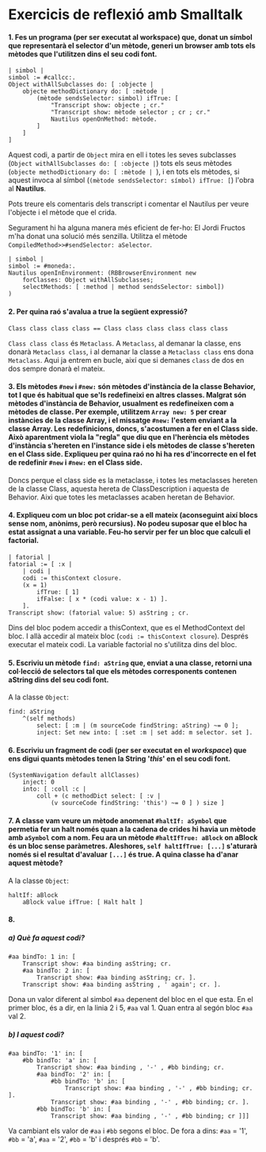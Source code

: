 # Exercicis de reflexió amb Smalltalk

#### 1. Fes un programa (per ser executat al workspace) que, donat un símbol que representarà el selector d'un mètode, generi un browser amb tots els mètodes que l'utilitzen dins el seu codi font.

```smalltalk
| simbol |
simbol := #callcc:.
Object withAllSubclasses do: [ :objecte |
    objecte methodDictionary do: [ :mètode | 
        (mètode sendsSelector: simbol) ifTrue: [
            "Transcript show: objecte ; cr."
            "Transcript show: mètode selector ; cr ; cr."
            Nautilus openOnMethod: mètode.
        ]
    ]
]
```

Aquest codi, a partir de `Object` mira en ell i totes les seves subclasses (`Object withAllSubclasses do: [ :objecte |`) tots els seus mètodes (`objecte methodDictionary do: [ :mètode | `), i en tots els mètodes, si aquest invoca al símbol (`(mètode sendsSelector: símbol) ifTrue: [`) l'obra al **Nautilus**.

Pots treure els comentaris dels transcript i comentar el Nautilus per veure l'objecte i el mètode que el crida.

Segurament hi ha alguna manera més eficient de fer-ho: El Jordi Fructos m'ha donat una solució més senzilla. Utilitza el mètode `CompiledMethod>>#sendSelector: aSelector`.

```smalltalk
| simbol |
simbol := #moneda:.
Nautilus openInEnvironment: (RBBrowserEnvironment new
	forClasses: Object withAllSubclasses;
	selectMethods: [ :method | method sendsSelector: simbol])
)
```

#### 2. Per quina raó s'avalua a true la següent expressió?

`Class class class class == Class class class class class class`

`Class class class` és `Metaclass`. A `Metaclass`, al demanar la classe, ens donarà `Metaclass class`, i al demanar la classe a `Metaclass class` ens dona `Metaclass`. Aqui ja entrem en bucle, així que si demanes `class` de dos en dos sempre donarà el mateix.

#### 3. Els mètodes `#new` i `#new:` són mètodes d'instància de la classe Behavior, tot I que és habitual que se'ls redefineixi en altres classes. Malgrat són mètodes d'instància de Behavior, usualment es redefineixen com a mètodes de classe. Per exemple, utilitzem `Array new: 5` per crear instàncies de la classe Array, i el missatge `#new:` l'estem enviant a la classe Array. Les redefinicions, doncs, s'acostumen a fer en el Class side. Això aparentment viola la "regla" que diu que en l'herència els mètodes d'instància s'hereten en l'instance side i els mètodes de classe s'hereten en el Class side. Expliqueu per quina raó no hi ha res d'incorrecte en el fet de redefinir `#new` i `#new:` en el Class side.

Doncs perque el class side es la metaclasse, i totes les metaclasses hereten de la classe Class, aquesta hereta de ClassDescription i aquesta de Behavior. Aixi que totes les metaclasses acaben heretan de Behavior.

#### 4. Expliqueu com un bloc pot cridar-se a ell mateix (aconseguint així blocs sense nom, anònims, però recursius). No podeu suposar que el bloc ha estat assignat a una variable. Feu-ho servir per fer un bloc que calculi el factorial.

```smalltalk
| fatorial |
fatorial := [ :x |
    | codi |
    codi := thisContext closure.
    (x = 1)
        ifTrue: [ 1]
        ifFalse: [ x * (codi value: x - 1) ].
    ].
Transcript show: (fatorial value: 5) asString ; cr.
```

Dins del bloc podem accedir a thisContext, que es el MethodContext del bloc. I allà accedir al mateix bloc (`codi := thisContext closure`). Després executar el mateix codi. La variable factorial no s'utilitza dins del bloc.

#### 5. Escriviu un mètode `find: aString` que, enviat a una classe, retorni una col·lecció de selectors tal que els mètodes corresponents contenen aString dins del seu codi font.

A la classe `Object`:

```smalltalk
find: aString
    ^(self methods)
        select: [ :m | (m sourceCode findString: aString) ~= 0 ];
        inject: Set new into: [ :set :m | set add: m selector. set ].
```

#### 6. Escriviu un fragment de codi (per ser executat en el *workspace*) que ens digui quants mètodes tenen la String '*this*' en el seu codi font.

```smaltalk
(SystemNavigation default allClasses)
    inject: 0
    into: [ :coll :c |
        coll + (c methodDict select: [ :v |
            (v sourceCode findString: 'this') ~= 0 ] ) size ]
```

#### 7. A classe vam veure un mètode anomenat `#haltIf: aSymbol` que permetia fer un halt només quan a la cadena de crides hi havia un mètode amb `aSymbol` com a nom. Feu ara un mètode `#haltIfTrue: aBlock` on aBlock és un bloc sense paràmetres. Aleshores, `self haltIfTrue: [...]` s'aturarà només si el resultat d'avaluar `[...]` és true. A quina classe ha d'anar aquest mètode?

A la classe `Object`:

```smalltalk
haltIf: aBlock
	aBlock value ifTrue: [ Halt halt ]
```

#### 8. 

##### a) Què fa aquest codi?

```smalltalk
#aa bindTo: 1 in: [
    Transcript show: #aa binding asString; cr.
    #aa bindTo: 2 in: [
    	Transcript show: #aa binding asString; cr. ].
    Transcript show: #aa binding asString , ' again'; cr. ].
```

Dona un valor diferent al simbol `#aa` depenent del bloc en el que esta. En el primer bloc, és a dir, en la linia 2 i 5, `#aa` val 1. Quan entra al segón bloc `#aa` val 2.

##### b) I aquest codi?

```smalltalk
#aa bindTo: '1' in: [
    #bb bindTo: 'a' in: [
        Transcript show: #aa binding , '-' , #bb binding; cr.
        #aa bindTo: '2' in: [
            #bb bindTo: 'b' in: [
                Transcript show: #aa binding , '-' , #bb binding; cr. ].
            Transcript show: #aa binding , '-' , #bb binding; cr. ].
        #bb bindTo: 'b' in: [
            Transcript show: #aa binding , '-' , #bb binding; cr ]]]
```

Va cambiant els valor de `#aa` i `#bb` segons el bloc. De fora a dins:
`#aa` = '1', `#bb` = 'a', `#aa` = '2', `#bb` = 'b' i després `#bb` = 'b'.
